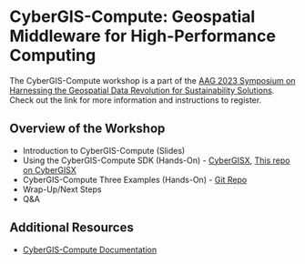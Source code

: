 # CyberGIS-Compute: Geospatial Middleware for High-Performance Computing

The CyberGIS-Compute workshop is a part of the [AAG 2023 Symposium on Harnessing the Geospatial Data Revolution for Sustainability Solutions](https://iguide.illinois.edu/aag-2023-symposium-on-harnessing-the-geospatial-data-revolution-for-sustainability-solutions/). Check out the link for more information and instructions to register.

## Overview of the Workshop

* Introduction to CyberGIS-Compute (Slides)
* Using the CyberGIS-Compute SDK (Hands-On) - [CyberGISX](https://cybergisxhub.cigi.illinois.edu/), [This repo on CyberGISX](https://cybergisxhub.cigi.illinois.edu/notebook/cybergis-compute-workshop-aag-2023/)
* CyberGIS-Compute Three Examples (Hands-On) - [Git Repo](https://github.com/cybergis/cybergis-compute-examples)
* Wrap-Up/Next Steps
* Q&A

## Additional Resources

* [CyberGIS-Compute Documentation](https://cybergis.github.io/cybergis-compute-python-sdk/index.html)
